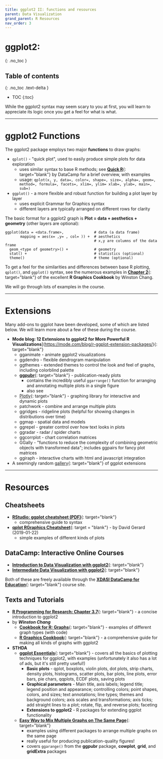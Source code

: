 ```yaml
---
title: ggplot2 II: functions and resources
parent: Data Visualization
grand_parent: R Resources
nav_order: 3
---
```


# ggplot2: 
{: .no_toc }


## Table of contents
{: .no_toc .text-delta }

- TOC
{:toc}

While the ggplot2 syntax may seem scary to you at first, you will learn to appreciate its logic once you get a feel for what is what.

---

# ggplot2 Functions

The ggplot2 package employs two major **functions** to draw graphs:

+ `qplot()` - "quick plot", used to easily produce simple plots for data exploration
  - uses similar syntax to base R methods; see [**Quick R**](https://www.statmethods.net/advgraphs/ggplot2.html){: target="blank"} by DataCamp for a brief overview, with examples
  - usage: `qplot(x, y, data=, color=, shape=, size=, alpha=, geom=, method=, formula=, facets=, xlim=, ylim= xlab=, ylab=, main=, sub=)`
+ `ggplot()` - a more flexible and robust function for building a plot layer by layer
  - uses explicit Grammar for Graphics syntax
  - different layers are typically arranged on different rows for clarity

The basic format for a ggplot2 graph is **Plot = data + aesthetics + geometry** (other layers are optional):

```
ggplot(data = <data.frame>,              # data (a data frame)
       mapping = aes(x= ,y= , col= )) +  # aesthetics
                                         # x,y are columns of the data frame
  geom_<type of geometry>() +            # geometry
  stat() +                               # statistics (optional)
  theme()                                # theme (optional)
```

To get a feel for the similarities and differences between base R plotting, `qplot()`, and `ggplot()` syntax, see the numerous examples in [**Chapter 2**](https://r-graphics.org/chapter-quick){: target="blank"} of the excellent **R Graphics Cookbook** by Winston Chang.

We will go through lots of examples in the course.

---

# Extensions

Many add-ons to ggplot have been developed, some of which are listed below. We will learn more about a few of these during the course.

+ **Mode blog: 12 Extensions to ggplot2 for More Powerful R Visualizations**](https://mode.com/blog/r-ggplot-extension-packages/){: target="blank"}
  + gganimate - animate ggplot2 visualizations
  + ggdendro - flexible dendrogram manipulation
  + ggthemes - extended themes to control the look and feel of graphs, including colorblind palette
  + [**ggpubr**](https://rpkgs.datanovia.com/ggpubr/){: target="blank"} - publication-ready plots
    + contains the incredibly useful `ggarrange()` function for arranging and annotating multiple plots in a single figure
    + also see
  + [Plotly](https://plotly.com/r/){: target="blank"} - graphing library for interactive and dynamic plots
  + patchwork - combine and arrange multiple plots
  + ggridges - ridgeline plots (helpful for showing changes in distributions over time)
  + ggmap - spatial data and models
  + ggrepel - greater control over how text looks in plots
  + ggradar - radar / spider charts
  + ggcorrplot - chart correlation matrices
  + GGally - "functions to reduce the complexity of combining geometric objects with transformed data"; includes ggpairs for fancy plot matrices
  + ggiraph - interactive charts with html and javascript integration
+ A seemingly random [gallery](https://yutannihilation.github.io/allYourFigureAreBelongToUs/){: target="blank"} of ggplot extensions

---

# Resources

## Cheatsheets

+ [**RStudio: ggplot cheatsheet (PDF)**](https://github.com/rstudio/cheatsheets/raw/master/data-visualization.pdf){: target="blank"}
  - comprehensive guide to syntax
+ [**qplot RGraphics Cheatsheet**](https://dcgerard.github.io/stat_412_612/lectures/03_graphics/03_qplot_cheatsheet.pdf){: target = "blank"} - by David Gerard (2019-01-22)
  + simple examples of different kinds of plots

## DataCamp: Interactive Online Courses

+ [**Introduction to Data Visualization with ggplot2**](https://learn.datacamp.com/courses/introduction-to-data-visualization-with-ggplot2){: target="blank"}
+ [**Intermediate Data Visualization with ggplot2**](https://learn.datacamp.com/courses/intermediate-data-visualization-with-ggplot2){: target="blank"}

Both of these are freely available through the [**XDASI DataCamp for Education**](https://app.datacamp.com/groups/exploratory-data-analysis-and-statistical-inference/){: target="blank"} course site.

## Texts and Tutorials

+ [**R Programming for Research: Chapter 3.7**](https://geanders.github.io/RProgrammingForResearch/exploring-data-1.html#plots-to-explore-data){: target="blank"} - a concise introduction to ggplot2
+ by _**Winston Chang**_
  + [**Cookbook for R: Graphs**](http://www.cookbook-r.com/Graphs/){: target="blank"} - examples of different graph types (with code)
  + [**R Graphics Cookbook**](https://r-graphics.org/){: target="blank"} - a comprehensive guide for making all kinds of graphs with ggplot2
+ **STHDA**
  + [**ggplot Essentials**](http://www.sthda.com/english/wiki/ggplot2-essentials){: target="blank"} - covers all the basics of plotting techniques for ggplot2, with examples (unfortunately it also has a lot of ads, but it's still pretty useful!)
    + **Basic plots** - qplot, boxplots, violin plots, dot plots, strip charts, density plots, histograms, scatter plots, bar plots, line plots, error bars, pie chars, qqplots, ECDF plots, saving plots
    + **Graphical parameters** - Main title, axis labels; legend title; legend position and appearance; controlling colors; point shapes, colors, and sizes; text annotations; line types; themes and background colors; axis scales and transformations; axis ticks; add straight lines to a plot; rotate, flip, and reverse plots; faceting
    + **Extensions to ggplot2** - R packages for extending ggplot functionality
  + [**Easy Way to Mix Multiple Graphs on The Same Page**](http://www.sthda.com/english/articles/24-ggpubr-publication-ready-plots/81-ggplot2-easy-way-to-mix-multiple-graphs-on-the-same-page/){: target="blank"}
    - examples using different packages to arrange multiple graphs on the same page
    - really useful for producing publication-quality figures!
    - covers `ggarange()` from the **ggpubr** package, **cowplot**, **grid**, and **gridExtra** packages

